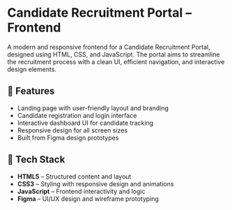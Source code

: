 
# Candidate Recruitment Portal – Frontend

A modern and responsive frontend for a Candidate Recruitment Portal, designed using HTML, CSS, and JavaScript. The portal aims to streamline the recruitment process with a clean UI, efficient navigation, and interactive design elements.

## 🌟 Features

- Landing page with user-friendly layout and branding
- Candidate registration and login interface
- Interactive dashboard UI for candidate tracking
- Responsive design for all screen sizes
- Built from Figma design prototypes

## 🔧 Tech Stack

- **HTML5** – Structured content and layout
- **CSS3** – Styling with responsive design and animations
- **JavaScript** – Frontend interactivity and logic
- **Figma** – UI/UX design and wireframe prototyping
